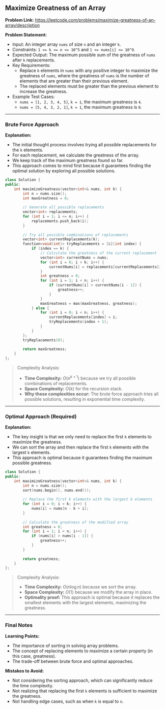 ## Maximize Greatness of an Array
**Problem Link:** https://leetcode.com/problems/maximize-greatness-of-an-array/description

**Problem Statement:**
- Input: An integer array `nums` of size `n` and an integer `k`.
- Constraints: `1 <= k <= n <= 10^5` and `1 <= nums[i] <= 10^9`.
- Expected Output: The maximum possible sum of the greatness of `nums` after `k` replacements.
- Key Requirements:
  - Replace `k` elements in `nums` with any positive integer to maximize the greatness of `nums`, where the greatness of `nums` is the number of elements that are greater than their previous element.
  - The replaced elements must be greater than the previous element to increase the greatness.
- Example Test Cases:
  - `nums = [1, 2, 3, 4, 5]`, `k = 1`, the maximum greatness is `4`.
  - `nums = [5, 4, 3, 2, 1]`, `k = 1`, the maximum greatness is `0`.

---

### Brute Force Approach
**Explanation:**
- The initial thought process involves trying all possible replacements for the `k` elements.
- For each replacement, we calculate the greatness of the array.
- We keep track of the maximum greatness found so far.
- This approach comes to mind first because it guarantees finding the optimal solution by exploring all possible solutions.

```cpp
class Solution {
public:
    int maximizeGreatness(vector<int>& nums, int k) {
        int n = nums.size();
        int maxGreatness = 0;
        
        // Generate all possible replacements
        vector<int> replacements;
        for (int i = 1; i <= n; i++) {
            replacements.push_back(i);
        }
        
        // Try all possible combinations of replacements
        vector<int> currentReplacements(k);
        function<void(int)> tryReplacements = [&](int index) {
            if (index == k) {
                // Calculate the greatness of the current replacement
                vector<int> currentNums = nums;
                for (int i = 0; i < k; i++) {
                    currentNums[i] = replacements[currentReplacements[i]];
                }
                int greatness = 0;
                for (int i = 1; i < n; i++) {
                    if (currentNums[i] > currentNums[i - 1]) {
                        greatness++;
                    }
                }
                maxGreatness = max(maxGreatness, greatness);
            } else {
                for (int i = 0; i < n; i++) {
                    currentReplacements[index] = i;
                    tryReplacements(index + 1);
                }
            }
        };
        tryReplacements(0);
        
        return maxGreatness;
    }
};
```

> Complexity Analysis:
> - **Time Complexity:** $O(n^{k+1})$ because we try all possible combinations of replacements.
> - **Space Complexity:** $O(k)$ for the recursion stack.
> - **Why these complexities occur:** The brute force approach tries all possible solutions, resulting in exponential time complexity.

---

### Optimal Approach (Required)
**Explanation:**
- The key insight is that we only need to replace the first `k` elements to maximize the greatness.
- We can sort the array and then replace the first `k` elements with the largest `k` elements.
- This approach is optimal because it guarantees finding the maximum possible greatness.

```cpp
class Solution {
public:
    int maximizeGreatness(vector<int>& nums, int k) {
        int n = nums.size();
        sort(nums.begin(), nums.end());
        
        // Replace the first k elements with the largest k elements
        for (int i = 0; i < k; i++) {
            nums[i] = nums[n - k + i];
        }
        
        // Calculate the greatness of the modified array
        int greatness = 0;
        for (int i = 1; i < n; i++) {
            if (nums[i] > nums[i - 1]) {
                greatness++;
            }
        }
        
        return greatness;
    }
};
```

> Complexity Analysis:
> - **Time Complexity:** $O(n \log n)$ because we sort the array.
> - **Space Complexity:** $O(1)$ because we modify the array in place.
> - **Optimality proof:** This approach is optimal because it replaces the smallest elements with the largest elements, maximizing the greatness.

---

### Final Notes

**Learning Points:**
- The importance of sorting in solving array problems.
- The concept of replacing elements to maximize a certain property (in this case, greatness).
- The trade-off between brute force and optimal approaches.

**Mistakes to Avoid:**
- Not considering the sorting approach, which can significantly reduce the time complexity.
- Not realizing that replacing the first `k` elements is sufficient to maximize the greatness.
- Not handling edge cases, such as when `k` is equal to `n`.